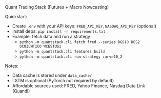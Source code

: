Quant Trading Stack (Futures + Macro Nowcasting)

Quickstart:
- Create `.env` with your API keys: `FRED_API_KEY`, `NASDAQ_API_KEY` (optional)
- Install deps: `pip install -r requirements.txt`
- Example: fetch data and run a strategy
  - `python -m quantstack.cli fetch fred --series DGS10 DGS2 DCOILWTICO WCESTUS1`
  - `python -m quantstack.cli features build`
  - `python -m quantstack.cli run-strategy curve10_2`

Notes:
- Data cache is stored under `data_cache/`
- LSTM is optional (PyTorch not required by default)
- Affordable sources used: FRED, Yahoo Finance, Nasdaq Data Link (Quandl)